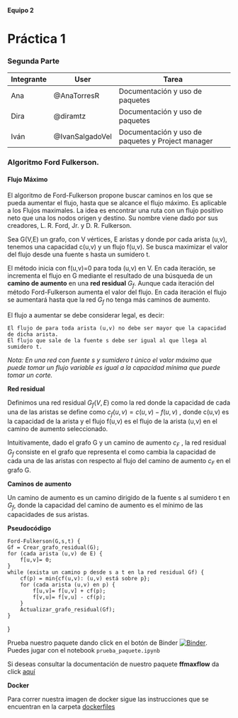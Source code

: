 **Equipo 2**
# Práctica 1 
### Segunda Parte

| Integrante | User | Tarea |
|---------------|-------|---------|
| Ana | @AnaTorresR | Documentación y uso de paquetes |
| Dira | @diramtz | Documentación y uso de paquetes |
| Iván | @IvanSalgadoVel |  Documentación y uso de paquetes y Project manager |


### Algoritmo Ford Fulkerson. 
#### Flujo Máximo 

El algoritmo de Ford-Fulkerson propone buscar caminos en los que se pueda aumentar el flujo, hasta que se alcance el flujo máximo. Es aplicable a los Flujos maximales. La idea es encontrar una ruta con un flujo positivo neto que una los nodos origen y destino. Su nombre viene dado por sus creadores, L. R. Ford, Jr. y D. R. Fulkerson. 

Sea G(V,E) un grafo, con V vértices, E aristas y donde por cada arista (u,v), tenemos una capacidad c(u,v) y un flujo f(u,v). Se busca maximizar el valor del flujo desde una fuente s hasta un sumidero t.

El método inicia con f(u,v)=0 para toda (u,v) en V. En cada iteración, se incrementa el flujo en G mediante el resultado de una búsqueda de un **camino de aumento** en una **red residual**  $G_f$. Aunque cada iteración del método Ford-Fulkerson aumenta el valor del flujo. En cada iteración el flujo se aumentará hasta que la red $G_{f}$ no tenga más caminos de aumento.

El flujo a aumentar se debe considerar legal, es decir:

    El flujo de para toda arista (u,v) no debe ser mayor que la capacidad de dicha arista.
    El flujo que sale de la fuente s debe ser igual al que llega al sumidero t.
    
*Nota: En una red con fuente s y sumidero t único el valor máximo que puede tomar un flujo variable es igual a la capacidad mínima que puede tomar un corte.*

**Red residual**

Definimos una red residual $G_{f}(V,E)$ como la red donde la capacidad de cada una de las aristas se define como $c_{f}(u,v) = c(u,v) − f(u,v)$ , donde c(u,v) es la capacidad de la arista y el flujo f(u,v) es el flujo de la arista (u,v) en el camino de aumento seleccionado.

Intuitivamente, dado el grafo G y un camino de aumento $c_{F}$ , la red residual $G_{f}$ consiste en el grafo que representa el como cambia la capacidad de cada una de las aristas con respecto al flujo del camino de aumento $c_{F}$ en el grafo G.

**Caminos de aumento**

Un camino de aumento es un camino dirigido de la fuente s al sumidero t en $G_{f}$, donde la capacidad del camino de aumento es el mínimo de las capacidades de sus aristas. 


**Pseudocódigo**
                        
    Ford-Fulkerson(G,s,t) { 
    Gf = Crear_grafo_residual(G);
    for (cada arista (u,v) de E) { 
        f[u,v]= 0;
    } 
    while (exista un camino p desde s a t en la red residual Gf) { 
        cf(p) = min{cf(u,v): (u,v) está sobre p};
        for (cada arista (u,v) en p) { 
            f[u,v]= f[u,v] + cf(p); 
            f[v,u]= f[v,u] - cf(p); 
        }
        Actualizar_grafo_residual(Gf);
    } 
    
  }


Prueba nuestro paquete dando click en el botón de Binder [![Binder](https://mybinder.org/badge_logo.svg)](https://mybinder.org/v2/gh/optimizacion-2-2021-1-gh-classroom/practica-1-segunda-parte-diramtz/main). Puedes jugar con el notebook `prueba_paquete.ipynb`


Si deseas consultar la documentación de nuestro paquete **ffmaxflow**
da click [aquí](https://optimizacion-2-2021-1-gh-classroom.github.io/practica-1-segunda-parte-diramtz/) 
 
**Docker** 

Para correr nuestra imagen de docker sigue las instrucciones que se encuentran en la carpeta [dockerfiles](https://github.com/optimizacion-2-2021-1-gh-classroom/practica-1-segunda-parte-diramtz/tree/main/dockerfiles)
